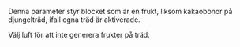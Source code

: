 Denna parameter styr blocket som är en frukt, liksom kakaobönor på djungelträd, ifall egna träd är aktiverade.

Välj luft för att inte generera frukter på träd.